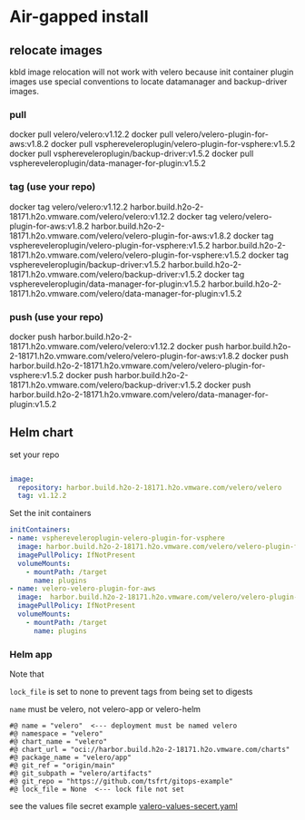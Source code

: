 
# Air-gapped  install

## relocate images
kbld image relocation will not work with velero because init container plugin images use special conventions to locate datamanager and backup-driver images.

### pull
docker pull velero/velero:v1.12.2
docker pull velero/velero-plugin-for-aws:v1.8.2
docker pull vsphereveleroplugin/velero-plugin-for-vsphere:v1.5.2
docker pull vsphereveleroplugin/backup-driver:v1.5.2
docker pull vsphereveleroplugin/data-manager-for-plugin:v1.5.2

### tag (use your repo)
docker tag velero/velero:v1.12.2 harbor.build.h2o-2-18171.h2o.vmware.com/velero/velero:v1.12.2
docker tag velero/velero-plugin-for-aws:v1.8.2 harbor.build.h2o-2-18171.h2o.vmware.com/velero/velero-plugin-for-aws:v1.8.2
docker tag vsphereveleroplugin/velero-plugin-for-vsphere:v1.5.2 harbor.build.h2o-2-18171.h2o.vmware.com/velero/velero-plugin-for-vsphere:v1.5.2
docker tag vsphereveleroplugin/backup-driver:v1.5.2 harbor.build.h2o-2-18171.h2o.vmware.com/velero/backup-driver:v1.5.2
docker tag vsphereveleroplugin/data-manager-for-plugin:v1.5.2 harbor.build.h2o-2-18171.h2o.vmware.com/velero/data-manager-for-plugin:v1.5.2

### push (use your repo)
docker push harbor.build.h2o-2-18171.h2o.vmware.com/velero/velero:v1.12.2
docker push harbor.build.h2o-2-18171.h2o.vmware.com/velero/velero-plugin-for-aws:v1.8.2
docker push harbor.build.h2o-2-18171.h2o.vmware.com/velero/velero-plugin-for-vsphere:v1.5.2
docker push harbor.build.h2o-2-18171.h2o.vmware.com/velero/backup-driver:v1.5.2
docker push harbor.build.h2o-2-18171.h2o.vmware.com/velero/data-manager-for-plugin:v1.5.2

## Helm chart

set your repo

```yaml

image:
  repository: harbor.build.h2o-2-18171.h2o.vmware.com/velero/velero
  tag: v1.12.2

```

Set the init containers

```yaml
initContainers:
- name: vsphereveleroplugin-velero-plugin-for-vsphere
  image: harbor.build.h2o-2-18171.h2o.vmware.com/velero/velero-plugin-for-vsphere:v1.5.2
  imagePullPolicy: IfNotPresent
  volumeMounts:
    - mountPath: /target
      name: plugins
- name: velero-velero-plugin-for-aws
  image:  harbor.build.h2o-2-18171.h2o.vmware.com/velero/velero-plugin-for-aws:v1.8.2
  imagePullPolicy: IfNotPresent
  volumeMounts:
    - mountPath: /target
      name: plugins
```


### Helm app

Note that 

`lock_file` is set to none to prevent tags from being set to digests

`name` must be velero, not velero-app or velero-helm

```
#@ name = "velero"  <--- deployment must be named velero
#@ namespace = "velero"
#@ chart_name = "velero"
#@ chart_url = "oci://harbor.build.h2o-2-18171.h2o.vmware.com/charts"
#@ package_name = "velero/app"
#@ git_ref = "origin/main"
#@ git_subpath = "velero/artifacts"
#@ git_repo = "https://github.com/tsfrt/gitops-example"
#@ lock_file = None  <--- lock file not set
```

see the values file secret example [valero-values-secert.yaml](cluster-config/shared-services/velero-values-secret.yaml)


